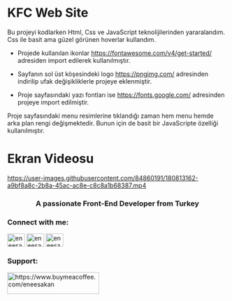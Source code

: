 # KFC Web Site

Bu projeyi kodlarken Html, Css ve JavaScript teknolijilerinden yararalandım. Css ile basit ama güzel görünen hoverlar kullandım. 

- Projede kullanılan ikonlar https://fontawesome.com/v4/get-started/ adresiden import edilerek kullanılmıştır. 

- Sayfanın sol üst köşesindeki logo https://pngimg.com/ adresinden indirilip ufak değişikliklerle projeye eklenmiştir. 

- Proje sayfasındaki yazı fontları ise https://fonts.google.com/ adresinden projeye import edilmiştir.

Proje sayfasındaki menu resimlerine tıklandığı zaman hem menu hemde arka plan rengi değişmektedir. Bunun için de basit bir JavaScripte özelliği kullanılmıştır.

# Ekran Videosu

https://user-images.githubusercontent.com/84860191/180813162-a9bf8a8c-2b8a-45ac-ac8e-c8c8a1b68387.mp4

<h3 align="center">A passionate Front-End Developer from Turkey</h3>

<h3 align="left">Connect with me:</h3>
<p align="left">
<a href="https://twitter.com/eneesakan" target="blank"><img align="center" src="https://raw.githubusercontent.com/rahuldkjain/github-profile-readme-generator/master/src/images/icons/Social/twitter.svg" alt="eneesakan" height="30" width="40" /></a>
<a href="https://linkedin.com/in/eneesakan" target="blank"><img align="center" src="https://raw.githubusercontent.com/rahuldkjain/github-profile-readme-generator/master/src/images/icons/Social/linked-in-alt.svg" alt="eneesakan" height="30" width="40" /></a>
<a href="https://instagram.com/eneesakan" target="blank"><img align="center" src="https://raw.githubusercontent.com/rahuldkjain/github-profile-readme-generator/master/src/images/icons/Social/instagram.svg" alt="eneesakan" height="30" width="40" /></a>
</p>

<h3 align="left">Support:</h3>
<p><a href="https://www.buymeacoffee.com/https://www.buymeacoffee.com/eneesakan"> <img align="left" src="https://cdn.buymeacoffee.com/buttons/v2/default-yellow.png" height="50" width="210" alt="https://www.buymeacoffee.com/eneesakan" /></a></p><br><br>
